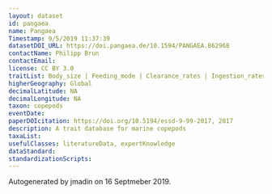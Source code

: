 ```yaml
---
layout: dataset
id: pangaea
name: Pangaea
Timestamp: 9/5/2019 11:37:39
datasetDOI_URL: https://doi.pangaea.de/10.1594/PANGAEA.862968
contactName: Philipp Brun
contactEmail: 
license: CC BY 3.0
traitList: Body_size | Feeding_mode | Clearance_rates | Ingestion_rates | Spawning_strategy | Egg_size | Clutch_size | Fecundity | Myelination | Hibernation | Resting_eggs | Respiration_rates | Growth_rates | Development_duration
higherGeography: Global
decimalLatitude: NA
decimalLongitude: NA
taxon: copepods
eventDate: 
paperDOIcitation: https://doi.org/10.5194/essd-9-99-2017, 2017
description: A trait database for marine copepods
taxaList: 
usefulClasses: literatureData, expertKnowledge
dataStandard: 
standardizationScripts: 
---
```


Autogenerated by jmadin on 16 Septmeber 2019.
